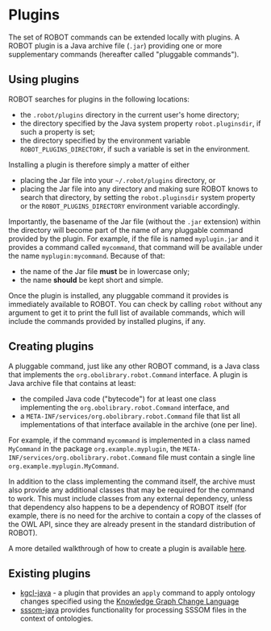 # Plugins

The set of ROBOT commands can be extended locally with plugins. A ROBOT plugin is a Java archive file (`.jar`) providing one or more supplementary commands (hereafter called "pluggable commands").

## Using plugins

ROBOT searches for plugins in the following locations:

* the `.robot/plugins` directory in the current user's home directory;
* the directory specified by the Java system property `robot.pluginsdir`, if such a property is set;
* the directory specified by the environment variable `ROBOT_PLUGINS_DIRECTORY`, if such a variable is set in the environment.

Installing a plugin is therefore simply a matter of either

* placing the Jar file into your `~/.robot/plugins` directory, or
* placing the Jar file into any directory and making sure ROBOT knows to search that directory, by setting the `robot.pluginsdir` system property or the `ROBOT_PLUGINS_DIRECTORY` environment variable accordingly.

Importantly, the basename of the Jar file (without the `.jar` extension) within the directory will become part of the name of any pluggable command provided by the plugin. For example, if the file is named `myplugin.jar` and it provides a command called `mycommand`, that command will be available under the name `myplugin:mycommand`. Because of that:

* the name of the Jar file **must** be in lowercase only;
* the name **should** be kept short and simple.

Once the plugin is installed, any pluggable command it provides is immediately available to ROBOT. You can check by calling `robot` without any argument to get it to print the full list of available commands, which will include the commands provided by installed plugins, if any.

## Creating plugins

A pluggable command, just like any other ROBOT command, is a Java class that implements the `org.obolibrary.robot.Command` interface. A plugin is Java archive file that contains at least:

* the compiled Java code ("bytecode") for at least one class implementing the `org.obolibrary.robot.Command` interface, and
* a `META-INF/services/org.obolibrary.robot.Command` file that list all implementations of that interface available in the archive (one per line).

For example, if the command `mycommand` is implemented in a class named `MyCommand` in the package `org.example.myplugin`, the `META-INF/services/org.obolibrary.robot.Command` file must contain a single line `org.example.myplugin.MyCommand`.

In addition to the class implementing the command itself, the archive must also provide any additional classes that may be required for the command to work. This must include classes from any external dependency, unless that dependency also happens to be a dependency of ROBOT itself (for example, there is no need for the archive to contain a copy of the classes of the OWL API, since they are already present in the standard distribution of ROBOT).

A more detailed walkthrough of how to create a plugin is available [here](https://incenp.org/notes/2023/writing-robot-plugins.html).

## Existing plugins

 * [kgcl-java](https://github.com/gouttegd/kgcl-java) - a plugin that provides an `apply` command to apply ontology changes specified using the [Knowledge Graph Change Language](https://w3id.org/kgcl/)
 * [sssom-java](https://incenp.org/dvlpt/sssom-java/) provides functionality for processing SSSOM files in the context of ontologies.
